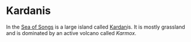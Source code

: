# Kardanis

In the [Sea of Songs](sea-of-songs.md) is a large island called [Kardan](kardan/README.md)is. It is mostly grassland and is dominated by an active volcano called *Karmox*.

